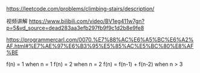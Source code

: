 https://leetcode.com/problems/climbing-stairs/description/

视频讲解
https://www.bilibili.com/video/BV1eg411w7gn?p=5&vd_source=dead283aa3efb297fb9f9c1d2b8e9fe8

https://programmercarl.com/0070.%E7%88%AC%E6%A5%BC%E6%A2%AF.html#%E7%AE%97%E6%B3%95%E5%85%AC%E5%BC%80%E8%AF%BE


f(n) = 1 when n = 1
f(n) = 2 when n = 2
f(n) = f(n-1) + f(n-2) when n > 3

